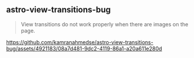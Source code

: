 ## astro-view-transitions-bug

> View transitions do not work properly when there are images on the page.

https://github.com/kamranahmedse/astro-view-transitions-bug/assets/4921183/08a7d481-9dc2-4119-86a1-a20a611e280d

